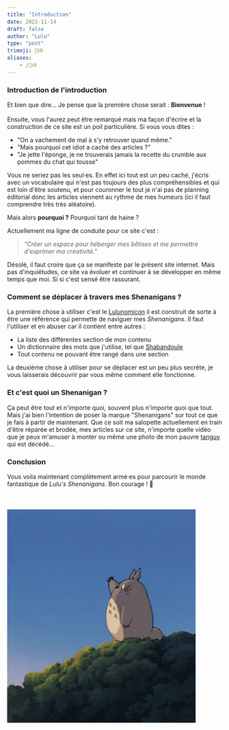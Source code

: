 ```yaml
---
title: "Introduction"
date: 2022-11-14
draft: false
author: "Lulu"
type: "post"
trimoji: 👋ℹ️🌐
aliases:
    - /👋ℹ️🌐
---
```

### Introduction de l'introduction
Et bien que dire... Je pense que la première chose serait : **Bienvenue** !
\
\
Ensuite, vous l'aurez peut être remarqué mais ma façon d'écrire et la construction de ce site est un poil particulière. Si vous vous dites : 
* "On a vachement de mal à s'y retrouver quand même."
* "Mais pourquoi cet idiot a caché des articles ?"
* "Je jette l'éponge, je ne trouverais jamais la recette du crumble aux pommes du chat qui tousse"

Vous ne seriez pas les seul·es. En effet ici tout est un peu caché, j'écris avec un vocabulaire qui n'est pas toujours des plus compréhensibles et qui est loin d'être soutenu, et pour couronner le tout je n'ai pas de planning éditorial donc les articles viennent au rythme de mes humeurs (ici il faut comprendre très très aléatoire).

Mais alors **pourquoi ?** Pourquoi tant de haine ?

Actuellement ma ligne de conduite pour ce site c'est :
> *"Créer un espace pour héberger mes bêtises et me permettre d'exprimer ma créativité."*

Désolé, il faut croire que ça se manifeste par le présent site internet. Mais pas d'inquiétudes, ce site va évoluer et continuer à se développer en même temps que moi. Si si c'est sensé être rassurant.

### Comment se déplacer à travers mes Shenanigans ?

La première chose à utiliser c'est le [Lulunomicon](/lulunomicon) il est construit de sorte à être une référence qui permette de naviguer mes *Shenanigans*. Il faut l'utiliser et en abuser car il contient entre autres :
* La liste des différentes section de mon contenu
* Un dictionnaire des mots que j'utilise, tel que [Shabandouïe](/lulunomicon#shabandouïe-_nom-commun_-)
* Tout contenu ne pouvant être rangé dans une section

La deuxième chose à utiliser pour se déplacer est un peu plus secrète, je vous laisserais découvrir par vous même comment elle fonctionne.

### Et c'est quoi un Shenanigan ?

Ça peut être tout et n'importe quoi, souvent plus n'importe quoi que tout. Mais j'ai bien l'intention de poser la marque "Shenanigans" sur tout ce que je fais à partir de maintenant. Que ce soit ma salopette actuellement en train d'être réparée et brodée, mes articles sur ce site, n'importe quelle vidéo que je peux m'amuser à monter ou même une photo de mon pauvre [tanguy](/logbook/log-1) qui est décédé...

### Conclusion

Vous voila maintenant complètement armé·es pour parcourir le monde fantastique de *Lulu's Shenanigans*. Bon courage ! 🚤
\
\
\
\
![Totoro waving](/img/articles/introduction/totoro-waving.gif)